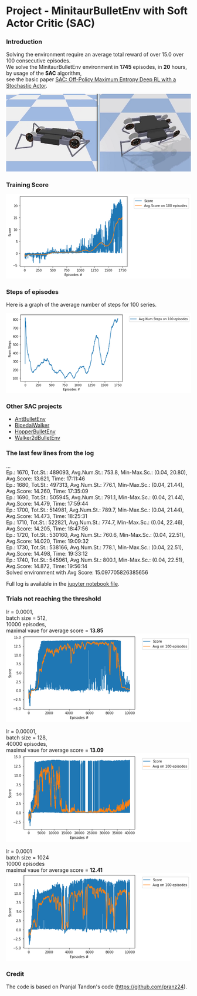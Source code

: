 # Project - MinitaurBulletEnv with Soft Actor Critic (SAC)

### Introduction

Solving the environment require an average total reward of over 15.0 over 100 consecutive episodes.      
We solve the MinitaurBulletEnv environment in __1745__ episodes, in __20__ hours, by usage of the __SAC__ algorithm,      
see the basic paper [SAC: Off-Policy Maximum Entropy Deep RL with a Stochastic Actor](https://arxiv.org/abs/1801.01290/).     

![](images/minitaur_2images.png)

### Training Score

![](images/plot_Minitaur-SAC_lr0.0001_b128_1745ep_sc=15.09.png)

### Steps of episodes

Here is a graph of the average number of steps for 100 series.

![](images/plot_Minitaur_AvgNumSteps_ep1745.png)

### Other SAC projects

* [AntBulletEnv](https://github.com/Rafael1s/Deep-Reinforcement-Learning-Algorithms/tree/master/Ant-PyBulletEnv-Soft-Actor-Critic)
* [BipedalWalker](https://github.com/Rafael1s/Deep-Reinforcement-Learning-Algorithms/tree/master/BipedalWalker-Soft-Actor-Critic)
* [HopperBulletEnv](https://github.com/Rafael1s/Deep-Reinforcement-Learning-Algorithms/tree/master/HopperBulletEnv-v0-SAC)
* [Walker2dBulletEnv](https://github.com/Rafael1s/Deep-Reinforcement-Learning-Algorithms/tree/master/Walker2DBulletEnv-v0_SAC)

### The last few lines from the log

...     
Ep.: 1670, Tot.St.: 489093, Avg.Num.St.: 753.8, Min-Max.Sc.: (0.04, 20.80), Avg.Score: 13.621, Time: 17:11:46    
Ep.: 1680, Tot.St.: 497313, Avg.Num.St.: 776.1, Min-Max.Sc.: (0.04, 21.44), Avg.Score: 14.260, Time: 17:35:09    
Ep.: 1690, Tot.St.: 505945, Avg.Num.St.: 791.1, Min-Max.Sc.: (0.04, 21.44), Avg.Score: 14.479, Time: 17:59:44    
Ep.: 1700, Tot.St.: 514981, Avg.Num.St.: 789.7, Min-Max.Sc.: (0.04, 21.44), Avg.Score: 14.473, Time: 18:25:31    
Ep.: 1710, Tot.St.: 522821, Avg.Num.St.: 774.7, Min-Max.Sc.: (0.04, 22.46), Avg.Score: 14.205, Time: 18:47:56    
Ep.: 1720, Tot.St.: 530160, Avg.Num.St.: 760.6, Min-Max.Sc.: (0.04, 22.51), Avg.Score: 14.020, Time: 19:09:32    
Ep.: 1730, Tot.St.: 538166, Avg.Num.St.: 778.1, Min-Max.Sc.: (0.04, 22.51), Avg.Score: 14.498, Time: 19:33:12    
Ep.: 1740, Tot.St.: 545961, Avg.Num.St.: 800.1, Min-Max.Sc.: (0.04, 22.51), Avg.Score: 14.872, Time: 19:56:14   
Solved environment with Avg Score:   15.097705826385656    

Full log is available in the  [jupyter notebook file](https://github.com/Rafael1s/Deep-Reinforcement-Learning-Algorithms/blob/master/Minitaur-Soft-Actor-Critic/Minitaur-SAC_lr0.0001-b128-1745ep.ipynb).     

### Trials not reaching the threshold 

lr = 0.0001,  
batch size = 512,    
10000 episodes,   
maximal vaue for average score = __13.85__     
![](images/plot_Minitaur-SAC_lr0.0001b512_10000ep_sc13.85.png)     

lr = 0.00001,   
batch size = 128,   
40000 episodes,   
maximal vaue for average score = __13.09__     
![](images/plot_Minitaur-SAC_lr0.00001_bs128__40000ep_sc13.097.png)   

lr = 0.0001    
batch size = 1024    
10000 episodes    
maximal vaue for average score = __12.41__    
![](images/plot_Minitaur-SAC_lr0.0001-sc14-b1024_sc=12.4.png)     

### Credit
The code is based on Pranjal Tandon's code (https://github.com/pranz24).










